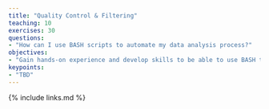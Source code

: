 ```yaml
---
title: "Quality Control & Filtering"
teaching: 10
exercises: 30
questions:
- "How can I use BASH scripts to automate my data analysis process?"
objectives:
- "Gain hands-on experience and develop skills to be able to use BASH to prepare genomic data for analysis."
keypoints:
- "TBD"
---
```




{% include links.md %}
